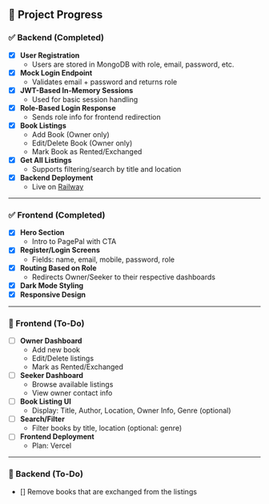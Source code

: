 

## 🚧 Project Progress

### ✅ Backend (Completed)
- [x] **User Registration**
  - Users are stored in MongoDB with role, email, password, etc.
- [x] **Mock Login Endpoint**
  - Validates email + password and returns role
- [x] **JWT-Based In-Memory Sessions**
  - Used for basic session handling
- [x] **Role-Based Login Response**
  - Sends role info for frontend redirection
- [x] **Book Listings**
  - Add Book (Owner only)
  - Edit/Delete Book (Owner only)
  - Mark Book as Rented/Exchanged
- [x] **Get All Listings**
  - Supports filtering/search by title and location
- [x] **Backend Deployment**
  - Live on [Railway](https://railway.app)

---

### ✅ Frontend (Completed)
- [x] **Hero Section**
  - Intro to PagePal with CTA
- [x] **Register/Login Screens**
  - Fields: name, email, mobile, password, role
- [x] **Routing Based on Role**
  - Redirects Owner/Seeker to their respective dashboards
- [x] **Dark Mode Styling**
- [x] **Responsive Design**

---

### 🧩 Frontend (To-Do)
- [ ] **Owner Dashboard**
  - Add new book
  - Edit/Delete listings
  - Mark as Rented/Exchanged
- [ ] **Seeker Dashboard**
  - Browse available listings
  - View owner contact info
- [ ] **Book Listing UI**
  - Display: Title, Author, Location, Owner Info, Genre (optional)
- [ ] **Search/Filter**
  - Filter books by title, location (optional: genre)
- [ ] **Frontend Deployment**
  - Plan: Vercel

---

### 🧩 Backend (To-Do)
- [] Remove books that are exchanged from the listings